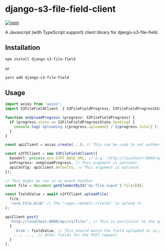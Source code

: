 # django-s3-file-field-client
[![npm](https://img.shields.io/npm/v/django-s3-file-field)](https://www.npmjs.com/package/django-s3-file-field)

A Javascript (with TypeScript support) client library for django-s3-file-field.

## Installation
```bash
npm install django-s3-file-field
```

or 

```bash
yarn add django-s3-file-field
```

## Usage
```typescript
import axios from 'axios';
import S3FileFieldClient, { S3FileFieldProgress, S3FileFieldProgressState } from 'django-s3-file-field';

function onUploadProgress (progress: S3FileFieldProgress) {
  if (progress.state == S3FileFieldProgressState.Sending) {
    console.log(`Uploading ${progress.uploaded} / ${progress.total}`);
  }
}

const apiClient = axios.create(...); // This can be used to set authentication headers, etc.

const s3ffClient = new S3FileFieldClient({
  baseUrl: process.env.S3FF_BASE_URL, // e.g. 'http://localhost:8000/api/v1/s3-upload/', the path mounted in urlpatterns
  onProgress: onUploadProgress, // This argument is optional
  apiConfig: apiClient.defaults, // This argument is optional
});

// This might be run in an event handler
const file = document.getElementById('my-file-input').files[0];

const fieldValue = await s3ffClient.uploadFile(
  file, 
  'core.File.blob' // The "<app>.<model>.<field>" to upload to
);

apiClient.post(
  'http://localhost:8000/api/v1/file/', // This is particular to the application
  {
    'blob': fieldValue, // This should match the field uploaded to (e.g. 'core.File.blob')
    ...: ...,  // Other fields for the POST request 
  }
);
```
